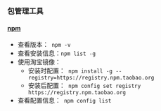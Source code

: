 

### **包管理工具**

#### [npm](https://docs.npmjs.com/) 

- 查看版本：` npm -v` 
- 查看安装信息：` npm list -g ` 
- 使用淘宝镜像：
  - 安装时配置：` npm install -g --registry=https://registry.npm.taobao.org`
  - 安装后配置：` npm config set registry https://registry.npm.taobao.org` 
- 查看配置信息：` npm config list` 



